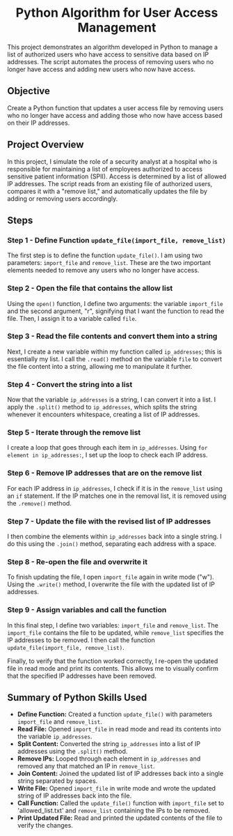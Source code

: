 <h1 align="center">Python Algorithm for User Access Management</h1>
This project demonstrates an algorithm developed in Python to manage a list of authorized users who have access to sensitive data based on IP addresses. The script automates the process of removing users who no longer have access and adding new users who now have access.<br/> 

<h2>Objective</h2>
Create a Python function that updates a user access file by removing users who no longer have access and adding those who now have access based on their IP addresses.

<h2>Project Overview</h2>
In this project, I simulate the role of a security analyst at a hospital who is responsible for maintaining a list of employees authorized to access sensitive patient information (SPII). Access is determined by a list of allowed IP addresses. The script reads from an existing file of authorized users, compares it with a "remove list," and automatically updates the file by adding or removing users accordingly.

<h2>Steps</h2>

<h3>Step 1 - Define Function <code>update_file(import_file, remove_list)</code></h3>
<p>
The first step is to define the function <code>update_file()</code>. I am using two parameters: <code>import_file</code> and <code>remove_list</code>. These are the two important elements needed to remove any users who no longer have access.
</p>

<h3>Step 2 - Open the file that contains the allow list</h3>
<p>
Using the <code>open()</code> function, I define two arguments: the variable <code>import_file</code> and the second argument, "r", signifying that I want the function to read the file. Then, I assign it to a variable called <code>file</code>.
</p>

<h3>Step 3 - Read the file contents and convert them into a string</h3>
<p>
Next, I create a new variable within my function called <code>ip_addresses</code>; this is essentially my list. I call the <code>.read()</code> method on the variable <code>file</code> to convert the file content into a string, allowing me to manipulate it further.
</p>

<h3>Step 4 - Convert the string into a list</h3>
<p>
Now that the variable <code>ip_addresses</code> is a string, I can convert it into a list. I apply the <code>.split()</code> method to <code>ip_addresses</code>, which splits the string whenever it encounters whitespace, creating a list of IP addresses.
</p>

<h3>Step 5 - Iterate through the remove list</h3>
<p>
I create a loop that goes through each item in <code>ip_addresses</code>. Using <code>for element in ip_addresses:</code>, I set up the loop to check each IP address.
</p>

<h3>Step 6 - Remove IP addresses that are on the remove list</h3>
<p>
For each IP address in <code>ip_addresses</code>, I check if it is in the <code>remove_list</code> using an <code>if</code> statement. If the IP matches one in the removal list, it is removed using the <code>.remove()</code> method.
</p>

<h3>Step 7 - Update the file with the revised list of IP addresses</h3>
<p>
I then combine the elements within <code>ip_addresses</code> back into a single string. I do this using the <code>.join()</code> method, separating each address with a space.
</p>

<h3>Step 8 - Re-open the file and overwrite it</h3>
<p>
To finish updating the file, I open <code>import_file</code> again in write mode ("w"). Using the <code>.write()</code> method, I overwrite the file with the updated list of IP addresses.
</p>

<h3>Step 9 - Assign variables and call the function</h3>
<p>
In this final step, I define two variables: <code>import_file</code> and <code>remove_list</code>. The <code>import_file</code> contains the file to be updated, while <code>remove_list</code> specifies the IP addresses to be removed. I then call the function <code>update_file(import_file, remove_list)</code>.
</p>
<p>
Finally, to verify that the function worked correctly, I re-open the updated file in read mode and print its contents. This allows me to visually confirm that the specified IP addresses have been removed.
</p>

<h2>Summary of Python Skills Used</h2>
<ul>
  <li><strong>Define Function:</strong> Created a function <code>update_file()</code> with parameters <code>import_file</code> and <code>remove_list</code>.</li>
  <li><strong>Read File:</strong> Opened <code>import_file</code> in read mode and read its contents into the variable <code>ip_addresses</code>.</li>
  <li><strong>Split Content:</strong> Converted the string <code>ip_addresses</code> into a list of IP addresses using the <code>.split()</code> method.</li>
  <li><strong>Remove IPs:</strong> Looped through each element in <code>ip_addresses</code> and removed any that matched an IP in <code>remove_list</code>.</li>
  <li><strong>Join Content:</strong> Joined the updated list of IP addresses back into a single string separated by spaces.</li>
  <li><strong>Write File:</strong> Opened <code>import_file</code> in write mode and wrote the updated string of IP addresses back into the file.</li>
  <li><strong>Call Function:</strong> Called the <code>update_file()</code> function with <code>import_file</code> set to 'allowed_list.txt' and <code>remove_list</code> containing the IPs to be removed.</li>
  <li><strong>Print Updated File:</strong> Read and printed the updated contents of the file to verify the changes.</li>
</ul>
